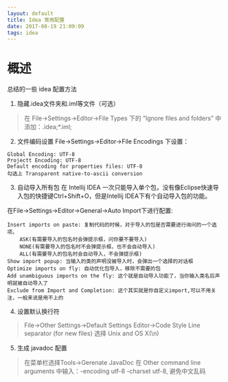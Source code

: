 ```yaml
---
layout: default
title: Idea 常用配置
date: 2017-08-19 21:09:09
tags: idea
---
```

# 概述
总结的一些 idea 配置方法
<!-- more -->
1. 隐藏.idea文件夹和.iml等文件（可选）

> 在 File->Settings->Editor->File Types 下的 ”Ignore files and folders” 中添加：.idea;*.iml;

2. 文件编码设置
File->Settings->Editor->File Encodings 下设置：
```
Global Encoding: UTF-8
Projectt Encoding: UTF-8
Default encoding for properties files: UTF-8
勾选上 Transparent native-to-ascii conversion
```
3. 自动导入所有包
在 Intellij IDEA 一次只能导入单个包，没有像Eclipse快速导入包的快捷键Ctrl+Shift+O，但是Intellij IDEA下有个自动导入包的功能。

在File->Settings->Editor->General->Auto Import下进行配置:
```
Insert imports on paste: 复制代码的时候，对于导入的包是否需要进行询问的一个选项。
    ASK(有需要导入的包名时会弹提示框，问你要不要导入)
    NONE(有需要导入的包名时不会弹提示框，也不会自动导入)
    ALL(有需要导入的包名时会自动导入，不会弹提示框)
Show import popup: 当输入的类的声明没被导入时，会弹出一个选择的对话框
Optimize imports on fly: 自动优化包导入，移除不需要的包
Add unambiguous imports on the fly: 这个就是自动导入功能了，当你输入类名后声明就被自动导入了
Exclude from Import and Completion: 这个其实就是你自定义import,可以不用关注，一般来说是用不上的
```
4. 设置默认换行符

> File->Other Settings->Default Settings
> Editor->Code Style
> Line separator (for new files) 选择 Unix and OS X(\n)

5. 生成 javadoc 配置

> 在菜单栏选择Tools->Gerenate JavaDoc
> 在 Other command line arguments 中输入：-encoding utf-8 -charset utf-8, 避免中文乱码
